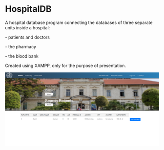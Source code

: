 # HospitalDB

A hospital database program connecting the databases of three separate units inside a hospital:
    <p>- patients and doctors</p>
    <p>- the pharmacy</p>
    <p>- the blood bank</p>

Created using XAMPP, only for the purpose of presentation.

<img src="resources/screenshot.png">
